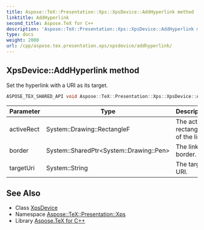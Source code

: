```yaml
---
title: Aspose::TeX::Presentation::Xps::XpsDevice::AddHyperlink method
linktitle: AddHyperlink
second_title: Aspose.TeX for C++
description: 'Aspose::TeX::Presentation::Xps::XpsDevice::AddHyperlink method. Set the hyperlink with a URI as its target in C++.'
type: docs
weight: 2000
url: /cpp/aspose.tex.presentation.xps/xpsdevice/addhyperlink/
---
```

## XpsDevice::AddHyperlink method


Set the hyperlink with a URI as its target.

```cpp
ASPOSE_TEX_SHARED_API void Aspose::TeX::Presentation::Xps::XpsDevice::AddHyperlink(System::Drawing::RectangleF activeRect, System::SharedPtr<System::Drawing::Pen> border, System::String targetUri) override
```


| Parameter | Type | Description |
| --- | --- | --- |
| activeRect | System::Drawing::RectangleF | The active rectangle of the link. |
| border | System::SharedPtr\<System::Drawing::Pen\> | The link border. |
| targetUri | System::String | The target URI. |



## See Also

* Class [XpsDevice](../)
* Namespace [Aspose::TeX::Presentation::Xps](../../)
* Library [Aspose.TeX for C++](../../../)
